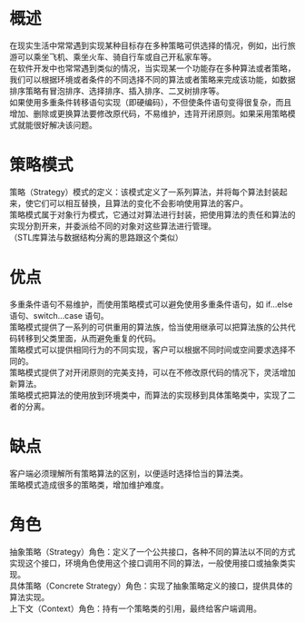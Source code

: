 # 概述
在现实生活中常常遇到实现某种目标存在多种策略可供选择的情况，例如，出行旅游可以乘坐飞机、乘坐火车、骑自行车或自己开私家车等。<br/>
在软件开发中也常常遇到类似的情况，当实现某一个功能存在多种算法或者策略，我们可以根据环境或者条件的不同选择不同的算法或者策略来完成该功能，如数据排序策略有冒泡排序、选择排序、插入排序、二叉树排序等。<br/>
如果使用多重条件转移语句实现（即硬编码），不但使条件语句变得很复杂，而且增加、删除或更换算法要修改原代码，不易维护，违背开闭原则。如果采用策略模式就能很好解决该问题。<br/>

# 策略模式
策略（Strategy）模式的定义：该模式定义了一系列算法，并将每个算法封装起来，使它们可以相互替换，且算法的变化不会影响使用算法的客户。<br/>
策略模式属于对象行为模式，它通过对算法进行封装，把使用算法的责任和算法的实现分割开来，并委派给不同的对象对这些算法进行管理。<br/>
（STL库算法与数据结构分离的思路跟这个类似）<br/>
# 优点
多重条件语句不易维护，而使用策略模式可以避免使用多重条件语句，如 if...else 语句、switch...case 语句。<br/>
策略模式提供了一系列的可供重用的算法族，恰当使用继承可以把算法族的公共代码转移到父类里面，从而避免重复的代码。<br/>
策略模式可以提供相同行为的不同实现，客户可以根据不同时间或空间要求选择不同的。<br/>
策略模式提供了对开闭原则的完美支持，可以在不修改原代码的情况下，灵活增加新算法。<br/>
策略模式把算法的使用放到环境类中，而算法的实现移到具体策略类中，实现了二者的分离。<br/>

# 缺点
客户端必须理解所有策略算法的区别，以便适时选择恰当的算法类。<br/>
策略模式造成很多的策略类，增加维护难度。<br/>

# 角色
抽象策略（Strategy）角色：定义了一个公共接口，各种不同的算法以不同的方式实现这个接口，环境角色使用这个接口调用不同的算法，一般使用接口或抽象类实现。<br/>
具体策略（Concrete Strategy）角色：实现了抽象策略定义的接口，提供具体的算法实现。<br/>
上下文（Context）角色：持有一个策略类的引用，最终给客户端调用。<br/>